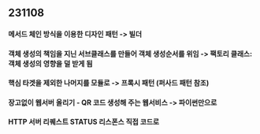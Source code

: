 ## 231108

#### 메서드 체인 방식을 이용한 디자인 패턴 -> 빌더
#### 객체 생성의 책임을 지닌 서브클래스를 만들어 객체 생성순서를 위임 -> 팩토리 클래스: 객체 생성의 영향을 덜 받게 됨
#### 핵심 타겟을 제외한 나머지를 모듈로 -> 프록시 패턴 (퍼사드 패턴 참조)
#### 장고없이 웹서버 올리기 - QR 코드 생성해 주는 웹서비스 -> 파이썬만으로
#### HTTP 서버 리퀘스트 STATUS 리스폰스 직접 코드로




